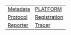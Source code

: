 |                                                                                     |                                                                                             |
| ----------------------------------------------------------------------------------- | ------------------------------------------------------------------------------------------- |
| [Metadata](https://hamedfathi.gitbook.io/aurelia-2-doc-api/kernel/literal/metadata) | [PLATFORM](https://hamedfathi.gitbook.io/aurelia-2-doc-api/kernel/literal/platform)         |
| [Protocol](https://hamedfathi.gitbook.io/aurelia-2-doc-api/kernel/literal/protocol) | [Registration](https://hamedfathi.gitbook.io/aurelia-2-doc-api/kernel/literal/registration) |
| [Reporter](https://hamedfathi.gitbook.io/aurelia-2-doc-api/kernel/literal/reporter) | [Tracer](https://hamedfathi.gitbook.io/aurelia-2-doc-api/kernel/literal/tracer)             |